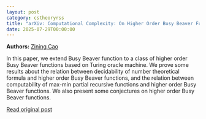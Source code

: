 ```yaml
---
layout: post
category: cstheoryrss
title: "arXiv: Computational Complexity: On Higher Order Busy Beaver Function"
date: 2025-07-29T00:00:00
---
```


**Authors:** [Zining Cao](https://dblp.uni-trier.de/search?q=Zining+Cao)

In this paper, we extend Busy Beaver function to a class of higher order Busy
Beaver functions based on Turing oracle machine. We prove some results about
the relation between decidability of number theoretical formula and higher
order Busy Beaver functions, and the relation between computability of max-min
partial recursive functions and higher order Busy Beaver functions. We also
present some conjectures on higher order Busy Beaver functions.

[Read original post](http://arxiv.org/abs/2507.20321v1)
